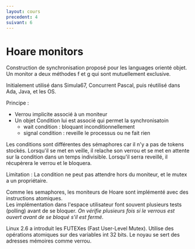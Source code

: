```yaml
---
layout: cours
precedent: 4
suivant: 6
---
```


# Hoare monitors

Construction de synchronisation proposé pour les languages orienté objet.  
Un monitor a deux méthodes f et g qui sont mutuellement exclusive.

Initialement utilisé dans Simula67, Concurrent Pascal, puis réutilisé dans Ada, Java, et les OS.

Principe :
- Verrou implicite associé à un moniteur
- Un objet Condition lui est associé qui permet la synchronisatoin
	- wait condition : bloquant inconditionnellement 
	- signal condition : reveille le processus ou ne fait rien

Les conditions sont différentes des sémaphores car il n'y a pas de tokens stockés. Lorsqu'il se met en veille, il relache son verrou et se met en attente sur la condition dans un temps indivisible. Lorsqu'il serra reveillé, il récupèrera le verrou et le bloquera.

Limitation : La condition ne peut pas attendre hors du moniteur, et le mutex a un propriétaire.

Comme les semaphores, les moniteurs de Hoare sont implémenté avec des instructions atomiques.  
Les implémentation dans l'espace utilisateur font souvent plusieurs tests (polling) avant de se bloquer. *On vérifie plusieurs fois si le verrous est ouvert avant de se bloqué s'il est fermé.*

Linux 2.6 a introduit les FUTEXes (Fast User-Level Mutex). Utilise des opérations atomiques sur des variables int 32 bits. Le noyau se sert des adresses mémoires comme verrou.
